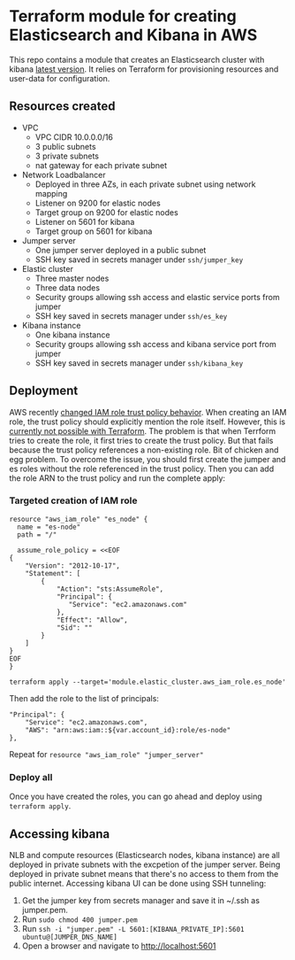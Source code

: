 # Terraform module for creating Elasticsearch and Kibana in AWS

This repo contains a module that creates an Elasticsearch cluster with kibana [latest version](https://www.elastic.co/guide/en/elasticsearch/reference/current/es-release-notes.html). It relies on Terraform for provisioning resources and user-data for configuration.

## Resources created
* VPC
    * VPC CIDR 10.0.0.0/16
    * 3 public subnets
    * 3 private subnets
    * nat gateway for each private subnet
* Network Loadbalancer
    * Deployed in three AZs, in each private subnet using network mapping
    * Listener on 9200 for elastic nodes
    * Target group on 9200 for elastic nodes 
    * Listener on 5601 for kibana
    * Target group on 5601 for kibana
* Jumper server
    * One jumper server deployed in a public subnet
    * SSH key saved in secrets manager under `ssh/jumper_key`
* Elastic cluster
    * Three master nodes
    * Three data nodes
    * Security groups allowing ssh access and elastic service ports from jumper
    * SSH key saved in secrets manager under `ssh/es_key`
* Kibana instance
    * One kibana instance
    * Security groups allowing ssh access and kibana service port from jumper
    * SSH key saved in secrets manager under `ssh/kibana_key`

## Deployment
AWS recently [changed IAM role trust policy behavior](https://aws.amazon.com/blogs/security/announcing-an-update-to-iam-role-trust-policy-behavior/). When creating an IAM role, the trust policy should explicitly mention the role itself. However, this is [currently not possible with Terraform](https://github.com/hashicorp/terraform-provider-aws/issues/27034). The problem is that when Terrform tries to create the role, it first tries to create the trust policy. But that fails because the trust policy references a non-existing role. Bit of chicken and egg problem. To overcome the issue, you should first create the jumper and es roles without the role referenced in the trust policy. Then you can add the role ARN to the trust policy and run the complete apply:

### Targeted creation of IAM role
```hcl
resource "aws_iam_role" "es_node" {
  name = "es-node"
  path = "/"

  assume_role_policy = <<EOF
{
    "Version": "2012-10-17",
    "Statement": [
        {
            "Action": "sts:AssumeRole",
            "Principal": {
               "Service": "ec2.amazonaws.com"
            },
            "Effect": "Allow",
            "Sid": ""
        }
    ]
}
EOF
}
```

`terraform apply --target='module.elastic_cluster.aws_iam_role.es_node'`

Then add the role to the list of principals:
```hcl
"Principal": {
    "Service": "ec2.amazonaws.com",
    "AWS": "arn:aws:iam::${var.account_id}:role/es-node"
},
```

Repeat for `resource "aws_iam_role" "jumper_server"`

### Deploy all
Once you have created the roles, you can go ahead and deploy using `terraform apply`.

## Accessing kibana
NLB and compute resources (Elasticsearch nodes, kibana instance) are all deployed in private subnets with the excpetion of the jumper server. Being deployed in private subnet means that there's no access to them from the public internet. Accessing kibana UI can be done using SSH tunneling:
1. Get the jumper key from secrets manager and save it in ~/.ssh as jumper.pem. 
2. Run `sudo chmod 400 jumper.pem`
3. Run `ssh -i "jumper.pem" -L 5601:[KIBANA_PRIVATE_IP]:5601 ubuntu@[JUMPER_DNS_NAME]`
4. Open a browser and navigate to [http://localhost:5601]()

